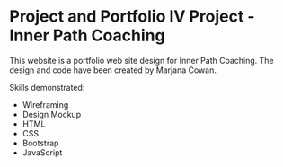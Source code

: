 # Project and Portfolio IV Project - Inner Path Coaching

This website is a portfolio web site design for Inner Path Coaching. The design and code have been created by Marjana Cowan.

Skills demonstrated: 
* Wireframing
* Design Mockup
* HTML
* CSS
* Bootstrap
* JavaScript
